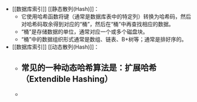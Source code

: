 - [[数据库索引]] [[静态散列(Hash)]]：
	- 它使用哈希函数将键（通常是数据库表中的特定列）转换为哈希码，然后对哈希码取余得到对应的“桶”，然后在“桶”中再查找相应的数据。
	- “桶”是存储数据的单位，通常对应一个或多个磁盘块。
	- “桶”中的数据组织形式通常是数组、链表、B+树等；通常是排好序的。
- [[数据库索引]] [[动态散列(Hash)]]：
	- 常见的一种动态哈希算法是：扩展哈希（Extendible Hashing）
		-
	-